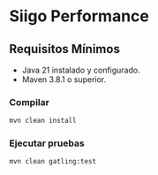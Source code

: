 # Siigo Performance

## Requisitos Mínimos
- Java 21 instalado y configurado.
- Maven 3.8.1 o superior.

### Compilar
```bash
mvn clean install
```

### Ejecutar pruebas
```bash
mvn clean gatling:test
```